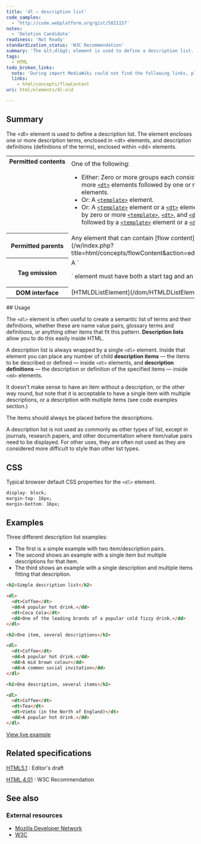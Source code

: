 ```yaml
---
title: 'dl – description list'
code_samples:
  - 'http://code.webplatform.org/gist/5821157'
notes:
  - 'Deletion Candidate'
readiness: 'Not Ready'
standardization_status: 'W3C Recommendation'
summary: 'The &lt;dl&gt; element is used to define a description list. The element encloses one or more description terms, enclosed in &lt;dt&gt; elements, and description definitions (definitions of the terms), enclosed within &lt;dd&gt; elements.'
tags:
  - HTML
todo_broken_links:
  note: 'During import MediaWiki could not find the following links, please fix and adjust this list.'
  links:
    - html/concepts/flowContent
uri: html/elements/dl-old

---
```

## Summary

The &lt;dl&gt; element is used to define a description list. The element encloses one or more description terms, enclosed in &lt;dt&gt; elements, and description definitions (definitions of the terms), enclosed within &lt;dd&gt; elements.

<table class="wikitable">
<tr>
<th style="vertical-align: top" id="permitted-contents">
Permitted contents

</th>
<td style="vertical-align: top; padding-top: 10px">
One of the following:

-   Either: Zero or more groups each consisting of one or more [`<dt>`](/html/elements/dt) elements followed by one or more [`<dd>`](/html/elements/dt) elements.
-   Or: A [`<template>`](/html/elements/template) element.
-   Or: A [`<template>`](/html/elements/template) element or a [`<dt>`](/html/elements/dt) element, followed by zero or more [`<template>`](/html/elements/template), [`<dt>`](/html/elements/dt), and [`<dd>`](/html/elements/dd) elements, followed by a [`<template>`](/html/elements/template) element or a [`<dd>`](/html/elements/dd) element.

</td>
</tr>
<tr>
<th id="permitted-parents">
Permitted parents

</th>
<td>
Any element that can contain [flow content](/w/index.php?title=html/concepts/flowContent&action=edit&redlink=1).

</td>
</tr>
<tr>
<th id="tag-omission">
Tag omission

</th>
<td>
A `<dl>` element must have both a start tag and an end tag.

</td>
</tr>
<tr>
<th id="dom-interface">
DOM interface

</th>
<td>
[HTMLDListElement](/dom/HTMLDListElement)

</td>
</tr>
</table>
## Usage

The `<dl>` element is often useful to create a semantic list of terms and their definitions, whether these are name value pairs, glossary terms and definitions, or anything other items that fit this pattern. **Description lists** allow you to do this easily inside HTML.

A description list is always wrapped by a single `<dl>` element. Inside that element you can place any number of child **description items** — the items to be described or defined — inside `<dt>` elements, and **description definitions** — the description or definition of the specified items — inside `<dd>` elements.

It doesn't make sense to have an item without a description, or the other way round, but note that it is acceptable to have a single item with multiple descriptions, or a description with multiple items (see code examples section.)

The items should always be placed before the descriptions.

A description list is not used as commonly as other types of list, except in journals, research papers, and other documentation where item/value pairs need to be displayed. For other uses, they are often not used as they are considered more difficult to style than other list types.

## CSS

Typical browser default CSS properties for the `<dl>` element.

``` css
display: block;
margin-top: 16px;
margin-bottom: 16px;
```

## Examples

Three different description list examples:

-   The first is a simple example with two item/description pairs.
-   The second shows an example with a single item but multiple descriptions for that item.
-   The third shows an example with a single description and multiple items fitting that description.

``` html
<h2>Simple description list</h2>

<dl>
  <dt>Coffee</dt>
  <dd>A popular hot drink.</dd>
  <dt>Coca Cola</dt>
  <dd>One of the leading brands of a popular cold fizzy drink.</dd>
</dl>

<h2>One item, several descriptions</h2>

<dl>
  <dt>Coffee</dt>
  <dd>A popular hot drink.</dd>
  <dd>A mid brown colour</dd>
  <dd>A common social invitation</dd>
</dl>

<h2>One description, several items</h2>

<dl>
  <dt>Coffee</dt>
  <dt>Tea</dt>
  <dt>Vimto (in the North of England)</dt>
  <dd>A popular hot drink.</dd>
</dl>
```

[View live example](http://code.webplatform.org/gist/5821157)

## Related specifications

[HTML5.1](http://www.w3.org/html/wg/drafts/html/master/)
:   Editor's draft

[HTML 4.01](http://www.w3.org/TR/html401/struct/lists.html)
:   W3C Recommendation

## See also

### External resources

-   [Mozilla Developer Network](https://developer.mozilla.org/en-US/docs/HTML/Element/dl)
-   [W3C](http://www.w3.org/TR/html4/struct/lists.html#h-10.3)

